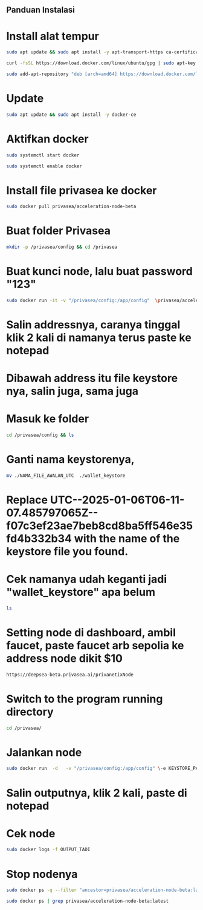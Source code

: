 ## Panduan Instalasi


# Install alat tempur
```bash
sudo apt update && sudo apt install -y apt-transport-https ca-certificates curl software-properties-common
```
```bash
curl -fsSL https://download.docker.com/linux/ubuntu/gpg | sudo apt-key add -
```
```bash
sudo add-apt-repository "deb [arch=amd64] https://download.docker.com/linux/ubuntu $(lsb_release -cs) stable"
```

# Update
```bash
sudo apt update && sudo apt install -y docker-ce
```

# Aktifkan docker
```bash
sudo systemctl start docker
```
```bash
sudo systemctl enable docker
```

# Install file privasea ke docker
```bash
sudo docker pull privasea/acceleration-node-beta
```

# Buat folder Privasea
```bash
mkdir -p /privasea/config && cd /privasea
```

# Buat kunci node, lalu buat password "123"
```bash
sudo docker run -it -v "/privasea/config:/app/config"  \privasea/acceleration-node-beta:latest ./node-calc new_keystore
```

# Salin addressnya, caranya tinggal klik 2 kali di namanya terus paste ke notepad

# Dibawah address itu file keystore nya, salin juga, sama juga

# Masuk ke folder
```bash
cd /privasea/config && ls
```

# Ganti nama keystorenya, 
```bash
mv ./NAMA_FILE_AWALAN_UTC  ./wallet_keystore 
```

# Replace UTC--2025-01-06T06-11-07.485797065Z--f07c3ef23ae7beb8cd8ba5ff546e35fd4b332b34 with the name of the keystore file you found.

# Cek namanya udah keganti jadi "wallet_keystore" apa belum
```bash
ls
```

# Setting node di dashboard, ambil faucet, paste faucet arb sepolia ke address node dikit $10
```bash
https://deepsea-beta.privasea.ai/privanetixNode
```

# Switch to the program running directory
```bash
cd /privasea/
```

# Jalankan node
```bash
sudo docker run  -d   -v "/privasea/config:/app/config" \-e KEYSTORE_PASSWORD=123 \privasea/acceleration-node-beta:latest
```

# Salin outputnya, klik 2 kali, paste di notepad

# Cek node
```bash
sudo docker logs -f OUTPUT_TADI
```

# Stop nodenya
```bash
sudo docker ps -q --filter "ancestor=privasea/acceleration-node-beta:latest" | xargs --no-run-if-empty docker stop
```
```bash
sudo docker ps | grep privasea/acceleration-node-beta:latest
```

